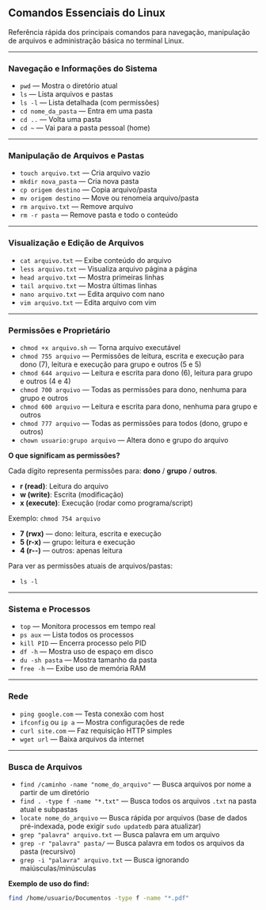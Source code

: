 ## Comandos Essenciais do Linux

Referência rápida dos principais comandos para navegação, manipulação de arquivos e administração básica no terminal Linux.

---

### Navegação e Informações do Sistema

- `pwd` — Mostra o diretório atual
- `ls` — Lista arquivos e pastas
- `ls -l` — Lista detalhada (com permissões)
- `cd nome_da_pasta` — Entra em uma pasta
- `cd ..` — Volta uma pasta
- `cd ~` — Vai para a pasta pessoal (home)

---

### Manipulação de Arquivos e Pastas

- `touch arquivo.txt` — Cria arquivo vazio
- `mkdir nova_pasta` — Cria nova pasta
- `cp origem destino` — Copia arquivo/pasta
- `mv origem destino` — Move ou renomeia arquivo/pasta
- `rm arquivo.txt` — Remove arquivo
- `rm -r pasta` — Remove pasta e todo o conteúdo

---

### Visualização e Edição de Arquivos

- `cat arquivo.txt` — Exibe conteúdo do arquivo
- `less arquivo.txt` — Visualiza arquivo página a página
- `head arquivo.txt` — Mostra primeiras linhas
- `tail arquivo.txt` — Mostra últimas linhas
- `nano arquivo.txt` — Edita arquivo com nano
- `vim arquivo.txt` — Edita arquivo com vim

---

### Permissões e Proprietário

- `chmod +x arquivo.sh` — Torna arquivo executável
- `chmod 755 arquivo` — Permissões de leitura, escrita e execução para dono (7), leitura e execução para grupo e outros (5 e 5)
- `chmod 644 arquivo` — Leitura e escrita para dono (6), leitura para grupo e outros (4 e 4)
- `chmod 700 arquivo` — Todas as permissões para dono, nenhuma para grupo e outros
- `chmod 600 arquivo` — Leitura e escrita para dono, nenhuma para grupo e outros
- `chmod 777 arquivo` — Todas as permissões para todos (dono, grupo e outros)
- `chown usuario:grupo arquivo` — Altera dono e grupo do arquivo

**O que significam as permissões?**

Cada dígito representa permissões para: **dono** / **grupo** / **outros**.
- **r (read)**: Leitura do arquivo
- **w (write)**: Escrita (modificação)
- **x (execute)**: Execução (rodar como programa/script)

Exemplo: `chmod 754 arquivo`
- **7 (rwx)** — dono: leitura, escrita e execução
- **5 (r-x)** — grupo: leitura e execução
- **4 (r--)** — outros: apenas leitura

Para ver as permissões atuais de arquivos/pastas:
- `ls -l`

---

### Sistema e Processos

- `top` — Monitora processos em tempo real
- `ps aux` — Lista todos os processos
- `kill PID` — Encerra processo pelo PID
- `df -h` — Mostra uso de espaço em disco
- `du -sh pasta` — Mostra tamanho da pasta
- `free -h` — Exibe uso de memória RAM

---

### Rede

- `ping google.com` — Testa conexão com host
- `ifconfig` ou `ip a` — Mostra configurações de rede
- `curl site.com` — Faz requisição HTTP simples
- `wget url` — Baixa arquivos da internet

---

### Busca de Arquivos

- `find /caminho -name "nome_do_arquivo"` — Busca arquivos por nome a partir de um diretório
- `find . -type f -name "*.txt"` — Busca todos os arquivos `.txt` na pasta atual e subpastas
- `locate nome_do_arquivo` — Busca rápida por arquivos (base de dados pré-indexada, pode exigir `sudo updatedb` para atualizar)
- `grep "palavra" arquivo.txt` — Busca palavra em um arquivo
- `grep -r "palavra" pasta/` — Busca palavra em todos os arquivos da pasta (recursivo)
- `grep -i "palavra" arquivo.txt` — Busca ignorando maiúsculas/minúsculas

**Exemplo de uso do find:**

```sh
find /home/usuario/Documentos -type f -name "*.pdf"
